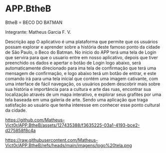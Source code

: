 # APP.BtheB

BtheB = BECO DO BATMAN

Integrante: Matheus Garcia F. V.


Descrição app 
O aplicativo é uma plataforma que permite que os usuários possam explorar e aprender sobre a história deste famoso ponto da cidade de São Paulo, o Beco do Batman. No inicio do APP terá uma tela de Login que servira para que o usuario entre em nosso aplicativo, depois que tiver preenchido os dados e apertar o botão de Login logo abaixo, será automaticamente direcionado para ima tela de confirmação que terá uma mensagem de confirmação, e logo abaixo terá um botão de entrar, e este comando irá para uma tela inicial que contém uma imagem cativante, com uma interface de fácil navegação, os usuários podem descobrir mais sobre sua história e importância para a cultura e arte das ruas, encontrar sua localização através de um mapa interativo, e explorar seus grafites por uma tela baseada em uma galeria de arte.  Sendo uma aplicação que  traga satisfação ao usuário que tenha interesse em conhecer esse ponto cultural da cidade.





https://github.com/Matheus-Vict0r/APP.BtheB/assets/127435388/f3635225-03a1-4193-bce2-d275858f8c4a


https://raw.githubusercontent.com/Matheus-Vict0r/APP.BtheB/refs/heads/main/imagens/logo%20tela.png





